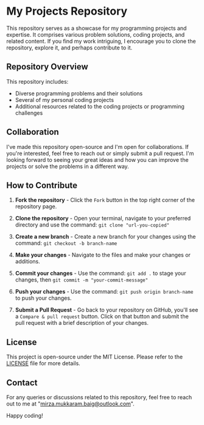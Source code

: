 # My Projects Repository

This repository serves as a showcase for my programming projects and expertise. It comprises various problem solutions, coding projects, and related content. If you find my work intriguing, I encourage you to clone the repository, explore it, and perhaps contribute to it. 

## Repository Overview

This repository includes:

* Diverse programming problems and their solutions
* Several of my personal coding projects
* Additional resources related to the coding projects or programming challenges

## Collaboration

I've made this repository open-source and I'm open for collaborations. If you're interested, feel free to reach out or simply submit a pull request. I'm looking forward to seeing your great ideas and how you can improve the projects or solve the problems in a different way.

## How to Contribute

1. **Fork the repository** - Click the `Fork` button in the top right corner of the repository page.

2. **Clone the repository** - Open your terminal, navigate to your preferred directory and use the command: `git clone "url-you-copied"`

3. **Create a new branch** - Create a new branch for your changes using the command: `git checkout -b branch-name`

4. **Make your changes** - Navigate to the files and make your changes or additions.

5. **Commit your changes** - Use the command: `git add .` to stage your changes, then `git commit -m "your-commit-message"`

6. **Push your changes** - Use the command: `git push origin branch-name` to push your changes.

7. **Submit a Pull Request** - Go back to your repository on GitHub, you'll see a `Compare & pull request` button. Click on that button and submit the pull request with a brief description of your changes.

## License

This project is open-source under the MIT License. Please refer to the [LICENSE](LICENSE) file for more details.

## Contact

For any queries or discussions related to this repository, feel free to reach out to me at "mirza.mukkaram.baig@outlook.com". 

Happy coding!

